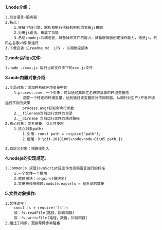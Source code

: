 
**1.node介绍：**

    1.后台语言+服务器
    2.特点：
        1.移植了V8引擎，解析和执行代码机制和浏览器js相同
        2.沿用js语法，拓展了功能
        3.总结:nodejs后端语言，具备操作文件的能力，具备服务器创建操作能力，语法js，代码在谷歌v8引擎运行
    3.下载安装:见readme.md  LTS - 长期稳定版本
  
**2.node运行js文件:**

    1.node ./xxx.js 运行当前文件夹下的xxx.js文件
    
**3.node内置对象介绍:**

    1.全局对象：添加在系统环境变量中的
        1.process.env：一个对象，可以通过其属性名获取具体的环境变量值
            设置一个特定的环境变量，达到通过该变量区分不同机器，从而针对生产/开发环境运行不同的效果
            process.avgr获取命令行参数
        2.__filename当前运行文件的目录
        3.__dirname 当前运行文件的绝对路径
    2.核心对象：向系统要，引入可使用
        1.核心对象path:
            1.引用：const path = require("path");
            2.使用：D:\git-20181009\node\node-01\05_path.js
        
    3.自定义对象：按路径引入
    
**4.nodejs的实现规范:**

    1.CommonJs 规范javaScript语言作为后端语言运行的标准
        1.一个文件一个模块
        2.依赖模块：require(模块名)
        3.需要被模块依赖:module.exports = 给外部的数据

**5.文件对象操作:**

    1.文件读写：
        const fs = require('fs');
        读：fs.readFile(路径，回调函数)
        写：fs.writeFile(路径，数据，回调函数)
    2.相比于同步，更推荐异步非阻塞